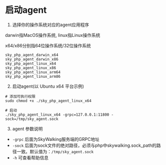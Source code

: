 # 启动agent

1. 选择你的操作系统对应的agent应用程序

darwin指MacOS操作系统, linux指Linux操作系统

x64/x86分别指64位操作系统/32位操作系统

```
sky_php_agent_darwin_x64
sky_php_agent_darwin_x86
sky_php_agent_linux_x64
sky_php_agent_linux_x86
sky_php_agent_linux_arm64
sky_php_agent_linux_arm86
```


2. 启动agent(以 Ubuntu x64 平台示例)

```shell
# 添加可执行权限
sudo chmod +x ./sky_php_agent_linux_x64

# 启动
./sky_php_agent_linux_x64 -grpc=127.0.0.1:11800 -sock=/tmp/sky_agent.sock
```


3. agent 参数说明

 * `-grpc` 后面为SkyWalking服务端的GRPC地址
 * `-sock` 后面为sock文件的绝对路径，必须与php中skywalking.sock_path的路径一致。默认值为：`/tmp/sky_agent.sock`
 * `-h` 可查看帮助信息


